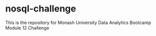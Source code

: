 # nosql-challenge
This is the repository for Monash University Data Analytics Bootcamp Module 12 Challenge
